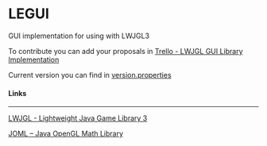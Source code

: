# LEGUI
GUI implementation for using with LWJGL3

To contribute you can add your proposals in [ Trello - LWJGL GUI Library Implementation ](https://trello.com/b/uW7MxIK9/create-gui-implementation)

Current version you can find in [version.properties](version.properties)

#### Links
-------------------------------
[LWJGL - Lightweight Java Game Library 3](https://github.com/LWJGL/lwjgl3)

[JOML – Java OpenGL Math Library](https://github.com/JOML-CI/JOML)
